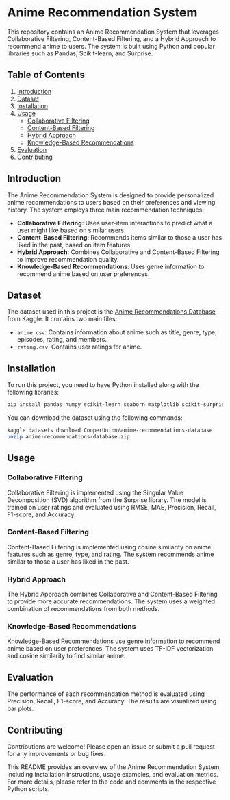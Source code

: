 # Anime Recommendation System

This repository contains an Anime Recommendation System that leverages Collaborative Filtering, Content-Based Filtering, and a Hybrid Approach to recommend anime to users. The system is built using Python and popular libraries such as Pandas, Scikit-learn, and Surprise.

## Table of Contents

1. [Introduction](#introduction)
2. [Dataset](#dataset)
3. [Installation](#installation)
4. [Usage](#usage)
   - [Collaborative Filtering](#collaborative-filtering)
   - [Content-Based Filtering](#content-based-filtering)
   - [Hybrid Approach](#hybrid-approach)
   - [Knowledge-Based Recommendations](#knowledge-based-recommendations)
5. [Evaluation](#evaluation)
6. [Contributing](#contributing)


## Introduction

The Anime Recommendation System is designed to provide personalized anime recommendations to users based on their preferences and viewing history. The system employs three main recommendation techniques:

- **Collaborative Filtering**: Uses user-item interactions to predict what a user might like based on similar users.
- **Content-Based Filtering**: Recommends items similar to those a user has liked in the past, based on item features.
- **Hybrid Approach**: Combines Collaborative and Content-Based Filtering to improve recommendation quality.
- **Knowledge-Based Recommendations**: Uses genre information to recommend anime based on user preferences.

## Dataset

The dataset used in this project is the [Anime Recommendations Database](https://www.kaggle.com/CooperUnion/anime-recommendations-database) from Kaggle. It contains two main files:

- `anime.csv`: Contains information about anime such as title, genre, type, episodes, rating, and members.
- `rating.csv`: Contains user ratings for anime.

## Installation

To run this project, you need to have Python installed along with the following libraries:

```bash
pip install pandas numpy scikit-learn seaborn matplotlib scikit-surprise
```

You can download the dataset using the following commands:

```bash
kaggle datasets download CooperUnion/anime-recommendations-database
unzip anime-recommendations-database.zip
```

## Usage

### Collaborative Filtering

Collaborative Filtering is implemented using the Singular Value Decomposition (SVD) algorithm from the Surprise library. The model is trained on user ratings and evaluated using RMSE, MAE, Precision, Recall, F1-score, and Accuracy.

### Content-Based Filtering

Content-Based Filtering is implemented using cosine similarity on anime features such as genre, type, and rating. The system recommends anime similar to those a user has liked in the past.

### Hybrid Approach

The Hybrid Approach combines Collaborative and Content-Based Filtering to provide more accurate recommendations. The system uses a weighted combination of recommendations from both methods.

### Knowledge-Based Recommendations

Knowledge-Based Recommendations use genre information to recommend anime based on user preferences. The system uses TF-IDF vectorization and cosine similarity to find similar anime.

## Evaluation

The performance of each recommendation method is evaluated using Precision, Recall, F1-score, and Accuracy. The results are visualized using bar plots.

## Contributing

Contributions are welcome! Please open an issue or submit a pull request for any improvements or bug fixes.



This README provides an overview of the Anime Recommendation System, including installation instructions, usage examples, and evaluation metrics. For more details, please refer to the code and comments in the respective Python scripts.
